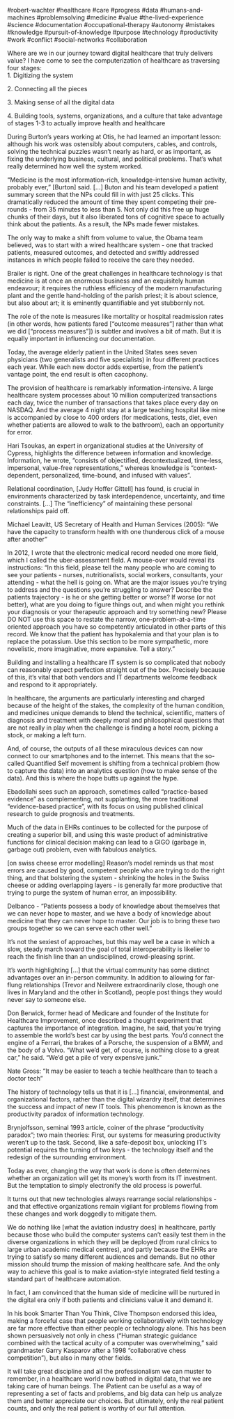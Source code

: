 #robert-wachter
#healthcare #care #progress #data #humans-and-machines #problemsolving #medicine #value #the-lived-experience #science #documentation #occupational-therapy #autonomy #mistakes #knowledge #pursuit-of-knowledge #purpose #technology #productivity #work #conflict #social-networks #collaboration 

Where are we in our journey toward digital healthcare that truly delivers value? I have come to see the computerization of healthcare as traversing four stages:  
1\. Digitizing the system

2\. Connecting all the pieces

3\. Making sense of all the digital data

4\. Building tools, systems, organizations, and a culture that take advantage of stages 1-3 to actually improve health and healthcare

During Burton’s years working at Otis, he had learned an important lesson: although his work was ostensibly about computers, cables, and controls, solving the technical puzzles wasn’t nearly as hard, or as important, as fixing the underlying business, cultural, and political problems. That’s what really determined how well the system worked.

“Medicine is the most information-rich, knowledge-intensive human activity, probably ever,” \[Burton\] said. \[...\] Buton and his team developed a patient summary screen that the NPs could fill in with just 25 clicks. This dramatically reduced the amount of time they spent competing their pre-rounds - from 35 minutes to less than 5. Not only did this free up huge chunks of their days, but it also liberated tons of cognitive space to actually think about the patients. As a result, the NPs made fewer mistakes. 

The only way to make a shift from volume to value, the Obama team believed, was to start with a wired healthcare system - one that tracked patients, measured outcomes, and detected and swiftly addressed instances in which people failed to receive the care they needed. 

Brailer is right. One of the great challenges in healthcare technology is that medicine is at once an enormous business and an exquisitely human endeavour; it requires the ruthless efficiency of the modern manufacturing plant and the gentle hand-holding of the parish priest; it is about science, but also about art; it is eminently quantifiable and yet stubbornly not. 

The role of the note is measures like mortality or hospital readmission rates (in other words, how patients fared \[“outcome measures”\] rather than what we did \[“process measures”\]) is subtler and involves a bit of math. But it is equally important in influencing our documentation.

Today, the average elderly patient in the United States sees seven physicians (two generalists and five specialists) in four different practices each year. While each new doctor adds expertise, from the patient’s vantage point, the end result is often cacophony. 

The provision of healthcare is remarkably information-intensive. A large healthcare system processes about 10 million computerized transactions each day, twice the number of transactions that takes place every day on NASDAQ. And the average 4 night stay at a large teaching hospital like mine is accompanied by close to 400 orders (for medications, tests, diet, even whether patients are allowed to walk to the bathroom), each an opportunity for error.

Hari Tsoukas, an expert in organizational studies at the University of Cypress, highlights the difference between information and knowledge. Information, he wrote, “consists of objectified, decontextualized, time-less, impersonal, value-free representations,” whereas knowledge is “context-dependent, personalized, time-bound, and infused with values”.

Relational coordination, \[Judy Hoffer Gittell\] has found, is crucial in environments characterized by task interdependence, uncertainty, and time constraints. \[...\] The “inefficiency” of maintaining these personal relationships paid off.

  

Michael Leavitt, US Secretary of Health and Human Services (2005): “We have the capacity to transform health with one thunderous click of a mouse after another”

  

In 2012, I wrote that the electronic medical record needed one more field, which I called the uber-assessment field. A mouse-over would reveal its instructions: “In this field, please tell the many people who are coming to see your patients - nurses, nutritionalists, social workers, consultants, your attending - what the hell is going on. What are the major issues you’re trying to address and the questions you’re struggling to answer? Describe the patients trajectory - is he or she getting better or worse? If worse (or not better), what are you doing to figure things out, and when might you rethink your diagnosis or your therapeutic approach and try something new? Please DO NOT use this space to restate the narrow, one-problem-at-a-time oriented approach you have so competently articulated in other parts of this record. We know that the patient has hypokalemia and that your plan is to replace the potassium. Use this section to be more sympathetic, more novelistic, more imaginative, more expansive. Tell a story.”

Building and installing a healthcare IT system is so complicated that nobody can reasonably expect perfection straight out of the box. Precisely because of this, it’s vital that both vendors and IT departments welcome feedback and respond to it appropriately. 

In healthcare, the arguments are particularly interesting and charged because of the height of the stakes, the complexity of the human condition, and medicines unique demands to blend the technical, scientific, matters of diagnosis and treatment with deeply moral and philosophical questions that are not really in play when the challenge is finding a hotel room, picking a stock, or making a left turn. 

And, of course, the outputs of all these miraculous devices can now connect to our smartphones and to the internet. This means that the so-called Quantified Self movement is shifting from a technical problem (how to capture the data) into an analytics question (how to make sense of the data). And this is where the hope butts up against the hype. 

Ebadollahi sees such an approach, sometimes called “practice-based evidence” as complementing, not supplanting, the more traditional “evidence-based practice”, with its focus on using published clinical research to guide prognosis and treatments. 

Much of the data in EHRs continues to be collected for the purpose of creating a superior bill, and using this waste product of administrative functions for clinical decision making can lead to a GIGO (garbage in, garbage out) problem, even with fabulous analytics.

\[on swiss cheese error modelling\] Reason’s model reminds us that most errors are caused by good, competent people who are trying to do the right thing, and that bolstering the system - shrinking the holes in the Swiss cheese or adding overlapping layers - is generally far more productive that trying to purge the system of human error, an impossibility.

Delbanco - “Patients possess a body of knowledge about themselves that we can never hope to master, and we have a body of knowledge about medicine that they can never hope to master. Our job is to bring these two groups together so we can serve each other well.”

It’s not the sexiest of approaches, but this may well be a case in which a slow, steady march toward the goal of total interoperability is likelier to reach the finish line than an undisciplined, crowd-pleasing sprint.

It’s worth highlighting \[...\] that the virtual community has some distinct advantages over an in-person community. In addition to allowing for far-flung relationships (Trevor and Neilwere extraordinarily close, though one lives in Maryland and the other in Scotland), people post things they would never say to someone else. 

Don Berwick, former head of Medicare and founder of the Institute for Healthcare Improvement, once described a thought experiment that captures the importance of integration. Imagine, he said, that you’re trying to assemble the world’s best car by using the best parts. You’d connect the engine of a Ferrari, the brakes of a Porsche, the suspension of a BMW, and the body of a Volvo. “What we’d get, of course, is nothing close to a great car,” he said. “We’d get a pile of very expensive junk.”

Nate Gross: “It may be easier to teach a techie healthcare than to teach a doctor tech”

The history of technology tells us that it is \[...\] financial, environmental, and organizational factors, rather than the digital wizardry itself, that determines the success and impact of new IT tools. This phenomenon is known as the productivity paradox of information technology. 

Brynjolfsson, seminal 1993 article, coiner of the phrase “productivity paradox”; two main theories: First, our systems for measuring productivity weren’t up to the task. Second, like a safe-deposit box, unlocking IT’s potential requires the turning of two keys - the technology itself and the redesign of the surrounding environment. 

Today as ever, changing the way that work is done is often determines whether an organization will get its money’s worth from its IT investment. But the temptation to simply electronify the old process is powerful. 

It turns out that new technologies always rearrange social relationships - and that effective organizations remain vigilant for problems flowing from these changes and work doggedly to mitigate them.

We do nothing like \[what the aviation industry does\] in healthcare, partly because those who build the computer systems can’t easily test them in the diverse organizations in which they will be deployed (from rural clinics to large urban academic medical centres), and partly because the EHRs are trying to satisfy so many different audiences and demands. But no other mission should trump the mission of making healthcare safe. And the only way to achieve this goal is to make aviation-style integrated field testing a standard part of healthcare automation. 

In fact, I am convinced that the human side of medicine will be nurtured in the digital era only if both patients and clinicians value it and demand it. 

In his book Smarter Than You Think, Clive Thompson endorsed this idea, making a forceful case that people working collaboratively with technology are far more effective than either people or technology alone. This has been shown persuasively not only in chess (“Human strategic guidance combined with the tactical acuity of a computer was overwhelming,” said grandmaster Garry Kasparov after a 1998 “collaborative chess competition”), but also in many other fields. 

It will take great discipline and all the professionalism we can muster to remember, in a healthcare world now bathed in digital data, that we are taking care of human beings. The iPatient can be useful as a way of representing a set of facts and problems, and big data can help us analyze them and better appreciate our choices. But ultimately, only the real patient counts, and only the real patient is worthy of our full attention.